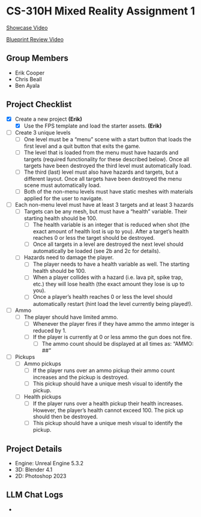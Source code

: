 # CS-310H Mixed Reality Assignment 1

[Showcase Video](https://www.youtube.com/)

[Blueprint Review Video](https://www.youtube.com/)

## Group Members
- Erik Cooper
- Chris Beall
- Ben Ayala

## Project Checklist
- [x] Create a new project **(Erik)**
  - [x] Use the FPS template and load the starter assets. **(Erik)**
- [ ] Create 3 unique levels
  - [ ] One level must be a “menu” scene with a start button that loads the first level and a quit button that exits the game.
  - [ ] The level that is loaded from the menu must have hazards and targets (required functionality for these described below). Once all targets have been destroyed the third level must automatically load.
  - [ ] The third (last) level must also have hazards and targets, but a different layout. Once all targets have been destroyed the menu scene must automatically load.
  - [ ] Both of the non-menu levels must have static meshes with materials applied for the user to navigate.
- [ ] Each non-menu level must have at least 3 targets and at least 3 hazards
  - [ ] Targets can be any mesh, but must have a “health” variable. Their starting health should be 100.
    - [ ] The health variable is an integer that is reduced when shot (the exact amount of health lost is up to you). After a target’s health reaches 0 or less the target should be destroyed.
    - [ ] Once all targets in a level are destroyed the next level should automatically be loaded (see 2b and 2c for details).
  - [ ] Hazards need to damage the player.
    - [ ] The player needs to have a health variable as well. The starting health should be 100.
    - [ ] When a player collides with a hazard (i.e. lava pit, spike trap, etc.) they will lose health (the exact amount they lose is up to you).
    - [ ] Once a player’s health reaches 0 or less the level should automatically restart (hint load the level currently being played!).
- [ ] Ammo
  - [ ] The player should have limited ammo.
    - [ ] Whenever the player fires if they have ammo the ammo integer is reduced by 1.
    - [ ] If the player is currently at 0 or less ammo the gun does not fire.
      - [ ] The ammo count should be displayed at all times as: “AMMO: ##”
- [ ] Pickups
  - [ ] Ammo pickups
    - [ ] If the player runs over an ammo pickup their ammo count increases and the pickup is destroyed.
    - [ ] This pickup should have a unique mesh visual to identify the pickup.
  - [ ] Health pickups
    - [ ] If the player runs over a health pickup their health increases. However, the player’s health cannot exceed 100. The pick up should then be destroyed.
    - [ ] This pickup should have a unique mesh visual to identify the pickup.

## Project Details
- Engine: Unreal Engine 5.3.2
- 3D: Blender 4.1
- 2D: Photoshop 2023

## LLM Chat Logs
- 
